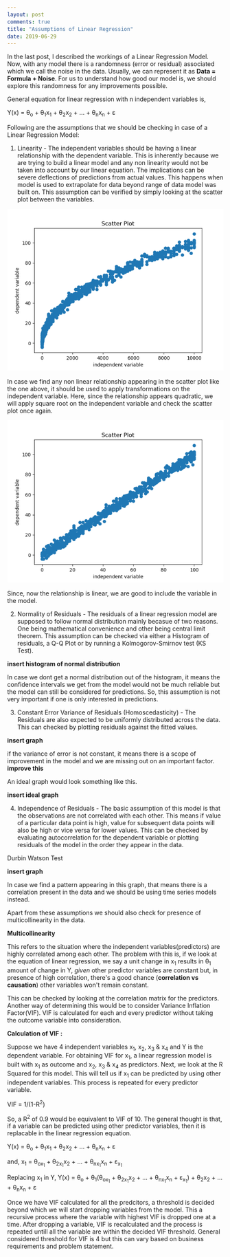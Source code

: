 ```yaml
---
layout: post
comments: true
title: "Assumptions of Linear Regression"
date: 2019-06-29
---
```


In the last post, I described the workings of a Linear Regression Model. Now, with any model there is a randomness (error or residual) associated which we call the noise in the data. Usually, we can represent it as **Data = Formula + Noise**. For us to understand how good our model is, we should explore this randomness for any improvements possible.

General equation for linear regression with n independent variables is, 

Y(x) = &theta;<sub>o</sub> + &theta;<sub>1</sub>x<sub>1</sub> + &theta;<sub>2</sub>x<sub>2</sub> + ... + &theta;<sub>n</sub>x<sub>n</sub> + &epsilon;

Following are the assumptions that we should be checking in case of a Linear Regression Model:

1. Linearity - The independent variables should be having a linear relationship with the dependent variable. This is inherently because we are trying to build a linear model and any non linearity would not be taken into account by our linear equation. The implications can be severe deflections of predictions from actual values. This happens when model is used to extrapolate for data beyond range of data model was built on. This assumption can be verified by simply looking at the scatter plot between the variables.

![Scatter Plot Non Linear](/images/Assumptions_Linear_Regression/Scatter_plot_non_linear.png)

In case we find any non linear relationship appearing in the scatter plot like the one above, it should be used to apply transformations on the independent variable. Here, since the relationship appears quadratic, we will apply square root on the independent variable and check the scatter plot once again.

![Scatter Plot Non Linear](/images/Assumptions_Linear_Regression/Scatter_plot_linear.png)

Since, now the relationship is linear, we are good to include the variable in the model.

2. Normality of Residuals - The residuals of a linear regression model are supposed to follow normal distribution mainly becasue of two reasons. One being mathematical convenience and other being central limit theorem. This assumption can be checked via either a Histogram of residuals, a Q-Q Plot or by running a Kolmogorov-Smirnov test (KS Test).

**insert histogram of normal distribution**

In case we dont get a normal distribution out of the histogram, it means the confidence intervals we get from the model would not be much reliable but the model can still be considered for predictions. So, this assumption is not very important if one is only interested in predictions.

3. Constant Error Variance of Residuals (Homoscedasticity) - The Residuals are also expected to be uniformly distributed across the data. This can checked by plotting residuals against the fitted values.

**insert graph**

if the variance of error is not constant, it means there is a scope of improvement in the model and we are missing out on an important factor. **improve this**

An ideal graph would look something like this.

**insert ideal graph**

4. Independence of Residuals - The basic assumption of this model is that the observations are not correlated with each other. This means if value of a particular data point is high, value for subsequent data points will also be high or vice versa for lower values. This can be checked by evaluating autocorrelation for the dependent variable or plotting residuals of the model in the order they appear in the data.

Durbin Watson Test

**insert graph**

In case we find a pattern appearing in this graph, that means there is a correlation present in the data and we should be using time series models instead.

Apart from these assumptions we should also check for presence of multicollinearity in the data.

**Multicollinearity**

This refers to the situation where the independent variables(predictors) are highly correlated among each other. The problem with this is, if we look at the equation of linear regression, we say a unit change in x<sub>1</sub> results in &theta;<sub>1</sub> amount of change in Y, _given_ other predictor variables are constant but, in presence of high correlation, there's a good chance (**correlation vs causation**) other variables won't remain constant. 

This can be checked by looking at the correlation matrix for the predictors. Another way of determining this would be to consider Variance Inflation Factor(VIF). VIF is calculated for each and every predictor without taking the outcome variable into consideration.

**Calculation of VIF :** 

Suppose we have 4 independent variables x<sub>1</sub>, x<sub>2</sub>, x<sub>3</sub> & x<sub>4</sub> and Y is the dependent variable. For obtaining VIF for x<sub>1</sub>, a linear regression model is built with x<sub>1</sub> as outcome and x<sub>2</sub>, x<sub>3</sub> & x<sub>4</sub> as predictors. Next, we look at the R Squared for this model. This will tell us if x<sub>1</sub> can be predicted by using other independent variables. This process is repeated for every predictor variable.

VIF = 1/(1-R<sup>2</sup>)

So, a R<sup>2</sup> of 0.9 would be equivalent to VIF of 10. The general thought is that, if a variable can be predicted using other predictor variables, then it is replacable in the linear regression equation.

Y(x) = &theta;<sub>o</sub> + &theta;<sub>1</sub>x<sub>1</sub> + &theta;<sub>2</sub>x<sub>2</sub> + ... + &theta;<sub>n</sub>x<sub>n</sub> + &epsilon;

and,
x<sub>1</sub> = &theta;<sub>ox<sub>1</sub></sub> + &theta;<sub>2x<sub>1</sub></sub>x<sub>2</sub> + ... + &theta;<sub>nx<sub>1</sub></sub>x<sub>n</sub> + &epsilon;<sub>x<sub>1</sub></sub> 

Replacing x<sub>1</sub> in Y,
Y(x) = &theta;<sub>o</sub> + &theta;<sub>1</sub>(&theta;<sub>ox<sub>1</sub></sub> + &theta;<sub>2x<sub>1</sub></sub>x<sub>2</sub> + ... + &theta;<sub>nx<sub>1</sub></sub>x<sub>n</sub> + &epsilon;<sub>x<sub>1</sub></sub>) + &theta;<sub>2</sub>x<sub>2</sub> + ... + &theta;<sub>n</sub>x<sub>n</sub> + &epsilon;

Once we have VIF calculated for all the predcitors, a threshold is decided beyond which we will start dropping variables from the model.
This a recursive process where the variable with highest VIF is dropped one at a time. After dropping a variable, VIF is recalculated and the process is repeated untill all the variable are within the decided VIF threshold. General considered threshold for VIF is 4 but this can vary based on business requirements and problem statement.

